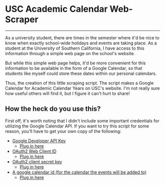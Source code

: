 # USC Academic Calendar Web-Scraper
------

As a university student, there are times in the semester where it'd be nice to know when exactly school-wide holidays and events are taking place. As a student at the University of Southern California, I have access to this information through a simple web page on the school's website. 

But while this simple web page helps, it'd be more convenient for this information to be available in the form of a Google Calendar, so that students like myself could store these dates within our personal calendars.

Thus, the creation of this little scraping script. The script makes a Google Calendar for Academic Calendar Years on USC's website. I'm not really sure how useful others will find it, but I figure it can't hurt to share!

## How the heck do you use this?
  
  First off, it's worth noting that I didn't include some important credentials for utilizing the Google Calendar API.
  If you want to try this script for some reason, you'll have to get your own copy of the following:
  
  * [Google Developer API Key](https://developers.google.com/api-client-library/python/guide/aaa_apikeys)
    * [Plug in here](https://github.com/jpugliesi/USC-Academic-Calendar-Scraper/blob/add-files/create_calendar_events.py#L39)   
  * [OAuth2 Web Client ID](https://developers.google.com/accounts/docs/OAuth2#basicsteps)
    * [Plug in here](https://github.com/jpugliesi/USC-Academic-Calendar-Scraper/blob/add-files/create_calendar_events.py#L17)
  * [OAuth2 client secret key](https://developers.google.com/accounts/docs/OAuth2#basicsteps)
    * [Plug in here](https://github.com/jpugliesi/USC-Academic-Calendar-Scraper/blob/add-files/create_calendar_events.py#L18)
  * [A google calendar id (for the calendar the events will be added to)](https://www.drupal.org/node/589310)
    * [Plug in here](https://github.com/jpugliesi/USC-Academic-Calendar-Scraper/blob/add-files/create_calendar_events.py#L48)
  
